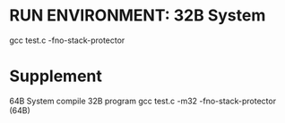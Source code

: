 # RUN ENVIRONMENT: 32B System
gcc test.c -fno-stack-protector

# Supplement
64B System compile 32B program 
gcc test.c -m32 -fno-stack-protector (64B)
